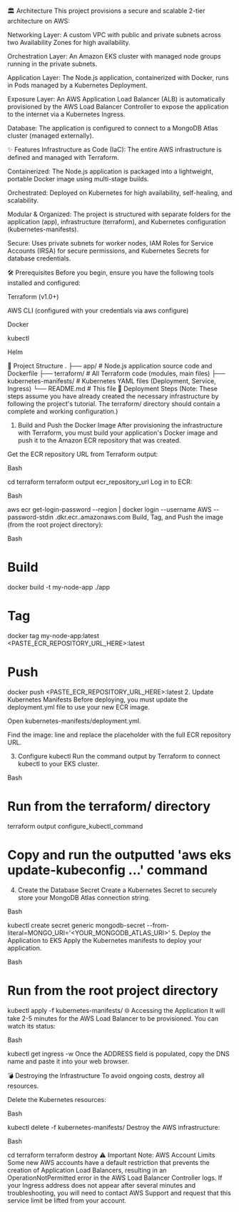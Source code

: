 🏛️ Architecture
This project provisions a secure and scalable 2-tier architecture on AWS:

Networking Layer: A custom VPC with public and private subnets across two Availability Zones for high availability.

Orchestration Layer: An Amazon EKS cluster with managed node groups running in the private subnets.

Application Layer: The Node.js application, containerized with Docker, runs in Pods managed by a Kubernetes Deployment.

Exposure Layer: An AWS Application Load Balancer (ALB) is automatically provisioned by the AWS Load Balancer Controller to expose the application to the internet via a Kubernetes Ingress.

Database: The application is configured to connect to a MongoDB Atlas cluster (managed externally).

✨ Features
Infrastructure as Code (IaC): The entire AWS infrastructure is defined and managed with Terraform.

Containerized: The Node.js application is packaged into a lightweight, portable Docker image using multi-stage builds.

Orchestrated: Deployed on Kubernetes for high availability, self-healing, and scalability.

Modular & Organized: The project is structured with separate folders for the application (app), infrastructure (terraform), and Kubernetes configuration (kubernetes-manifests).

Secure: Uses private subnets for worker nodes, IAM Roles for Service Accounts (IRSA) for secure permissions, and Kubernetes Secrets for database credentials.

🛠️ Prerequisites
Before you begin, ensure you have the following tools installed and configured:

Terraform (v1.0+)

AWS CLI (configured with your credentials via aws configure)

Docker

kubectl

Helm

📁 Project Structure
.
├── app/ # Node.js application source code and Dockerfile
├── terraform/ # All Terraform code (modules, main files)
├── kubernetes-manifests/ # Kubernetes YAML files (Deployment, Service, Ingress)
└── README.md # This file
🚀 Deployment Steps
(Note: These steps assume you have already created the necessary infrastructure by following the project's tutorial. The terraform/ directory should contain a complete and working configuration.)

1. Build and Push the Docker Image
   After provisioning the infrastructure with Terraform, you must build your application's Docker image and push it to the Amazon ECR repository that was created.

Get the ECR repository URL from Terraform output:

Bash

cd terraform
terraform output ecr_repository_url
Log in to ECR:

Bash

aws ecr get-login-password --region <your-region> | docker login --username AWS --password-stdin <your-aws-account-id>.dkr.ecr.<your-region>.amazonaws.com
Build, Tag, and Push the image (from the root project directory):

Bash

# Build

docker build -t my-node-app ./app

# Tag

docker tag my-node-app:latest <PASTE_ECR_REPOSITORY_URL_HERE>:latest

# Push

docker push <PASTE_ECR_REPOSITORY_URL_HERE>:latest 2. Update Kubernetes Manifests
Before deploying, you must update the deployment.yml file to use your new ECR image.

Open kubernetes-manifests/deployment.yml.

Find the image: line and replace the placeholder with the full ECR repository URL.

3. Configure kubectl
   Run the command output by Terraform to connect kubectl to your EKS cluster.

Bash

# Run from the terraform/ directory

terraform output configure_kubectl_command

# Copy and run the outputted 'aws eks update-kubeconfig ...' command

4. Create the Database Secret
   Create a Kubernetes Secret to securely store your MongoDB Atlas connection string.

Bash

kubectl create secret generic mongodb-secret --from-literal=MONGO_URI='<YOUR_MONGODB_ATLAS_URI>' 5. Deploy the Application to EKS
Apply the Kubernetes manifests to deploy your application.

Bash

# Run from the root project directory

kubectl apply -f kubernetes-manifests/
🌐 Accessing the Application
It will take 2-5 minutes for the AWS Load Balancer to be provisioned. You can watch its status:

Bash

kubectl get ingress -w
Once the ADDRESS field is populated, copy the DNS name and paste it into your web browser.

💣 Destroying the Infrastructure
To avoid ongoing costs, destroy all resources.

Delete the Kubernetes resources:

Bash

kubectl delete -f kubernetes-manifests/
Destroy the AWS infrastructure:

Bash

cd terraform
terraform destroy
⚠️ Important Note: AWS Account Limits
Some new AWS accounts have a default restriction that prevents the creation of Application Load Balancers, resulting in an OperationNotPermitted error in the AWS Load Balancer Controller logs. If your Ingress address does not appear after several minutes and troubleshooting, you will need to contact AWS Support and request that this service limit be lifted from your account.
